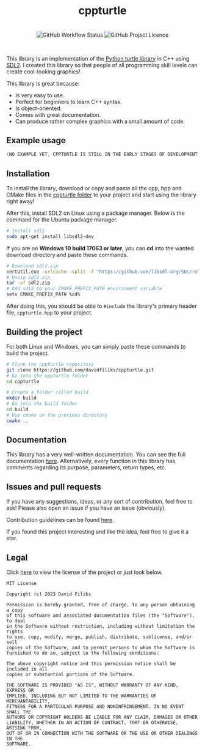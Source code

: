 <h1 align="center">cppturtle</h1>
<p align="center">
<br>
<img alt="GitHub Workflow Status" align="center" src="https://img.shields.io/github/actions/workflow/status/davidfiliks/cppturtle/cmake-multi-platform.yml">
<img alt="GitHub Project Licence" align="center" src="https://img.shields.io/github/license/davidfiliks/cppturtle">
</p>
<br>

This library is an implementation of the [Python turtle library](https://docs.python.org/3/library/turtle.html) in C++ using [SDL2](https://github.com/libsdl-org/SDL/tree/SDL2). I created this library so that people of all programming skill levels can create cool-looking graphics!

This library is great because:
- Is very easy to use.
- Perfect for beginners to learn C++ syntax.
- Is object-oriented.
- Comes with great documentation.
- Can produce rather complex graphics with a small amount of code.

## Example usage
```cpp
(NO EXAMPLE YET, CPPTURTLE IS STILL IN THE EARLY STAGES OF DEVELOPMENT)
```

## Installation
To install the library, download or copy and paste all the cpp, hpp and CMake files in the [cppturtle folder](https://github.com/davidfiliks/cppturtle/tree/main/cppturtle) to your project and start using the library right away!

After this, install SDL2 on Linux using a package manager. Below is the command for the Ubuntu package manager. 
```bash
# Install sdl2
sudo apt-get install libsdl2-dev
```

If you are on **Windows 10 build 17063 or later**, you can **cd** into the wanted download directory and paste these commands.
```bash
# Download sdl2.zip
certutil.exe -urlcache -split -f "https://github.com/libsdl-org/SDL/releases/download/release-2.28.5/SDL2-devel-2.28.5-VC.zip" sdl2.zip
# Unzip sdl2.zip
tar -xf sdl2.zip
# Add sdl2 to your CMAKE_PREFIX_PATH environment variable
setx CMAKE_PREFIX_PATH %cd%
```

After doing this, you should be able to `#include` the library's primary header file, `cppturtle.hpp` to your project.
## Building the project
For both Linux and Windows, you can simply paste these commands to build the project.
```bash
# Clone the cppturtle repository
git clone https://github.com/davidfiliks/cppturtle.git
# Go into the cppturtle folder
cd cppturtle

# Create a folder called build
mkdir build
# Go into the build folder
cd build
# Use cmake on the previous directory
cmake ..
```

## Documentation 
This library has a very well-written documentation. You can see the full documentation [here](docs/DOCUMENTATION.md). Alternatively, every function in this library has comments regarding its purpose, parameters, return types, etc.

## Issues and pull requests 
If you have any suggestions, ideas, or any sort of contribution, feel free to ask!
Please also open an issue if you have an issue (obviously).

Contribution guidelines can be found [here](CONTRIBUTING.md).

If you found this project interesting and like the idea, feel free to give it a star.

## Legal
Click [here](https://github.com/davidfiliks/cppturtle/blob/main/LICENSE) to view the license of the project or just look below.

```
MIT License

Copyright (c) 2023 David Filiks

Permission is hereby granted, free of charge, to any person obtaining a copy
of this software and associated documentation files (the "Software"), to deal
in the Software without restriction, including without limitation the rights
to use, copy, modify, merge, publish, distribute, sublicense, and/or sell
copies of the Software, and to permit persons to whom the Software is
furnished to do so, subject to the following conditions:

The above copyright notice and this permission notice shall be included in all
copies or substantial portions of the Software.

THE SOFTWARE IS PROVIDED "AS IS", WITHOUT WARRANTY OF ANY KIND, EXPRESS OR
IMPLIED, INCLUDING BUT NOT LIMITED TO THE WARRANTIES OF MERCHANTABILITY,
FITNESS FOR A PARTICULAR PURPOSE AND NONINFRINGEMENT. IN NO EVENT SHALL THE
AUTHORS OR COPYRIGHT HOLDERS BE LIABLE FOR ANY CLAIM, DAMAGES OR OTHER
LIABILITY, WHETHER IN AN ACTION OF CONTRACT, TORT OR OTHERWISE, ARISING FROM,
OUT OF OR IN CONNECTION WITH THE SOFTWARE OR THE USE OR OTHER DEALINGS IN THE
SOFTWARE.
```

